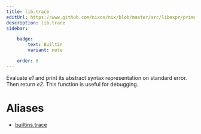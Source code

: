 ```yaml
---
title: lib.trace
editUrl: https://www.github.com/nixos/nix/blob/master/src/libexpr/primops.cc
description: lib.trace
sidebar:

    badge:
        text: Builtin
        variant: note

    order: 8
---
```


Evaluate *e1* and print its abstract syntax representation on
standard error. Then return *e2*. This function is useful for
debugging.


# Aliases

- [builtins.trace](/nix-doc-comments/reference/builtins/builtins-trace)


